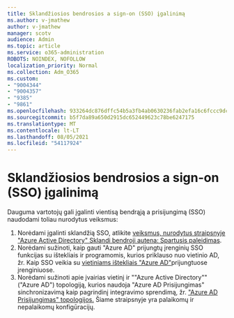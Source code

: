 ```yaml
---
title: Sklandžiosios bendrosios a sign-on (SSO) įgalinimą
ms.author: v-jmathew
author: v-jmathew
manager: scotv
audience: Admin
ms.topic: article
ms.service: o365-administration
ROBOTS: NOINDEX, NOFOLLOW
localization_priority: Normal
ms.collection: Adm_O365
ms.custom:
- "9004344"
- "9004357"
- "9385"
- "9861"
ms.openlocfilehash: 933264dc876dffc54b5a3fb4ab0630236fab2efa16c6fccc9dc31716cf366129
ms.sourcegitcommit: b5f7da89a650d2915dc652449623c78be6247175
ms.translationtype: MT
ms.contentlocale: lt-LT
ms.lasthandoff: 08/05/2021
ms.locfileid: "54117924"
---
```

# <a name="enable-seamless-single-sign-on-sso"></a>Sklandžiosios bendrosios a sign-on (SSO) įgalinimą

Dauguma vartotojų gali įgalinti vientisą bendrąją a prisijungimą (SSO) naudodami toliau nurodytus veiksmus:

1. Norėdami įgalinti sklandžią SSO, atlikite [veiksmus, nurodytus straipsnyje "Azure Active Directory" Sklandi bendroji autena: Spartusis paleidimas](https://docs.microsoft.com/azure/active-directory/hybrid/how-to-connect-sso-quick-start).
2. Norėdami sužinoti, kaip gauti "Azure AD" prijungtų įrenginių SSO funkcijas su ištekliais ir programomis, kurios priklauso nuo vietinio AD, žr. Kaip SSO veikia su [vietiniams ištekliais "Azure AD"](https://docs.microsoft.com/azure/active-directory/devices/azuread-join-sso)prijungtuose įrenginiuose.
3. Norėdami sužinoti apie įvairias vietinį ir ""Azure Active Directory"" ("Azure AD") topologiją, kurios naudoja "Azure AD Prisijungimas" sinchronizavimą kaip pagrindinį integravimo sprendimą, žr. ["Azure AD Prisijungimas" topologijos.](https://docs.microsoft.com/azure/active-directory/hybrid/plan-connect-topologies) Šiame straipsnyje yra palaikomų ir nepalaikomų konfigūracijų.
